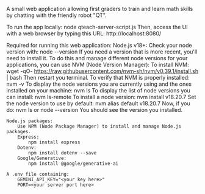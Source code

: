 A small web application allowing first graders to train and learn math skills by chatting with the friendly robot "QT".

To run the app locally:
    node qteach-server-script.js
Then, access the UI with a web browser by typing this URL:
    http://localhost:8080/


Required for running this web application:
    Node.js v18+:
        Check your node version with:
            node --version
        If you need a version that is more recent, you'll need to install it.
        To do this and manage different node versions for your applications, you can use NVM (Node Version Manager):
            To install NVM:
                wget -qO- https://raw.githubusercontent.com/nvm-sh/nvm/v0.39.1/install.sh | bash
            Then restart you terminal.
            To verify that NVM is properly installed:
                nvm -v
            To display the node versions you are currently using and the ones installed on your machine:
                nvm ls
            To display the list of node versions you can install:
                nvm ls-remote
            To install a node version:
                nvm install v18.20.7
            Set the node version to use by default:
                nvm alias default v18.20.7
            Now, if you do:
                nvm ls
                or
                node --version
            You should see the version you installed.

    Node.js packages:
        Use NPM (Node Package Manager) to install and manage Node.js packages.
        Express:
            npm install express
        Dotenv:
            npm install dotenv --save
        Google/Generative:
            npm install @google/generative-ai
    
    A .env file containing:
        GEMINI_API_KEY="<your key here>"
        PORT=<your server port here>
